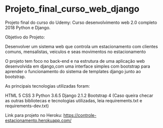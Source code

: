 # Projeto_final_curso_web_django
Projeto final do curso do Udemy: Curso desenvolvimento web 2.0 completo 2018 Python e Django.

Objetivo do Projeto:

Desenvolver um sistema web que controla um estacionamento com clientes comuns, mensalistas, veiculos e seas movimentos no estacionamento

O projeto tem foco no back-end e na estrutura de uma aplicação web desenvolvida em django,com uma interface simples com bootstrap para aprender o funcionamento do sistema de templates django junto ao bootstrap.

As principais tecnologias utilizadas foram:

HTML 5
CSS 3
Python 3.6.5
Django 2.1.2
Bootstrap 4
(Caso queira checar as outras bibliotecas e tecnologias utilizadas, leia requirements.txt e requirements-dev.txt)

Link para projeto no Heroku: https://controle-estacionamento.herokuapp.com/ 



